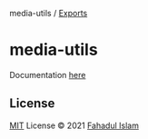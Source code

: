 media-utils / [Exports](modules.md)

# media-utils
Documentation [here](./docs/modules.md)
## License

[MIT](./LICENSE) License © 2021 [Fahadul Islam](https://github.com/dapotatoman)
